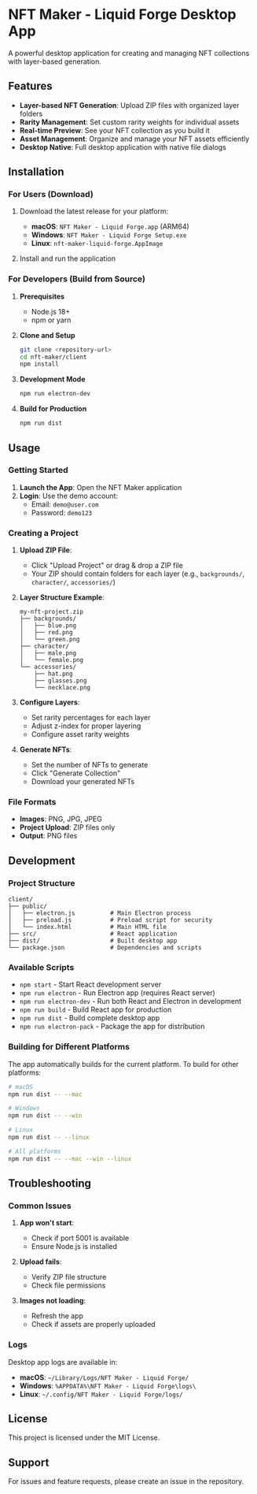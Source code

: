 # NFT Maker - Liquid Forge Desktop App

A powerful desktop application for creating and managing NFT collections with layer-based generation.

## Features

- **Layer-based NFT Generation**: Upload ZIP files with organized layer folders
- **Rarity Management**: Set custom rarity weights for individual assets
- **Real-time Preview**: See your NFT collection as you build it
- **Asset Management**: Organize and manage your NFT assets efficiently
- **Desktop Native**: Full desktop application with native file dialogs

## Installation

### For Users (Download)
1. Download the latest release for your platform:
   - **macOS**: `NFT Maker - Liquid Forge.app` (ARM64)
   - **Windows**: `NFT Maker - Liquid Forge Setup.exe`
   - **Linux**: `nft-maker-liquid-forge.AppImage`

2. Install and run the application

### For Developers (Build from Source)

1. **Prerequisites**
   - Node.js 18+ 
   - npm or yarn

2. **Clone and Setup**
   ```bash
   git clone <repository-url>
   cd nft-maker/client
   npm install
   ```

3. **Development Mode**
   ```bash
   npm run electron-dev
   ```

4. **Build for Production**
   ```bash
   npm run dist
   ```

## Usage

### Getting Started

1. **Launch the App**: Open the NFT Maker application
2. **Login**: Use the demo account:
   - Email: `demo@user.com`
   - Password: `demo123`

### Creating a Project

1. **Upload ZIP File**: 
   - Click "Upload Project" or drag & drop a ZIP file
   - Your ZIP should contain folders for each layer (e.g., `backgrounds/`, `character/`, `accessories/`)

2. **Layer Structure Example**:
   ```
   my-nft-project.zip
   ├── backgrounds/
   │   ├── blue.png
   │   ├── red.png
   │   └── green.png
   ├── character/
   │   ├── male.png
   │   └── female.png
   └── accessories/
       ├── hat.png
       ├── glasses.png
       └── necklace.png
   ```

3. **Configure Layers**: 
   - Set rarity percentages for each layer
   - Adjust z-index for proper layering
   - Configure asset rarity weights

4. **Generate NFTs**: 
   - Set the number of NFTs to generate
   - Click "Generate Collection"
   - Download your generated NFTs

### File Formats

- **Images**: PNG, JPG, JPEG
- **Project Upload**: ZIP files only
- **Output**: PNG files

## Development

### Project Structure

```
client/
├── public/
│   ├── electron.js          # Main Electron process
│   ├── preload.js           # Preload script for security
│   └── index.html           # Main HTML file
├── src/                     # React application
├── dist/                    # Built desktop app
└── package.json             # Dependencies and scripts
```

### Available Scripts

- `npm start` - Start React development server
- `npm run electron` - Run Electron app (requires React server)
- `npm run electron-dev` - Run both React and Electron in development
- `npm run build` - Build React app for production
- `npm run dist` - Build complete desktop app
- `npm run electron-pack` - Package the app for distribution

### Building for Different Platforms

The app automatically builds for the current platform. To build for other platforms:

```bash
# macOS
npm run dist -- --mac

# Windows
npm run dist -- --win

# Linux
npm run dist -- --linux

# All platforms
npm run dist -- --mac --win --linux
```

## Troubleshooting

### Common Issues

1. **App won't start**: 
   - Check if port 5001 is available
   - Ensure Node.js is installed

2. **Upload fails**:
   - Verify ZIP file structure
   - Check file permissions

3. **Images not loading**:
   - Refresh the app
   - Check if assets are properly uploaded

### Logs

Desktop app logs are available in:
- **macOS**: `~/Library/Logs/NFT Maker - Liquid Forge/`
- **Windows**: `%APPDATA%\NFT Maker - Liquid Forge\logs\`
- **Linux**: `~/.config/NFT Maker - Liquid Forge/logs/`

## License

This project is licensed under the MIT License.

## Support

For issues and feature requests, please create an issue in the repository. 